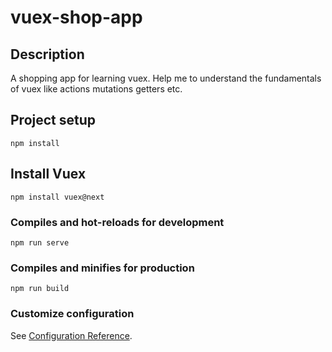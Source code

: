﻿# vuex-shop-app

## Description
A shopping app for learning vuex. Help me to understand the fundamentals of vuex like actions mutations getters etc.
## Project setup
```
npm install
```
## Install Vuex
```
npm install vuex@next
```

### Compiles and hot-reloads for development
```
npm run serve
```

### Compiles and minifies for production
```
npm run build
```

### Customize configuration
See [Configuration Reference](https://cli.vuejs.org/config/).
